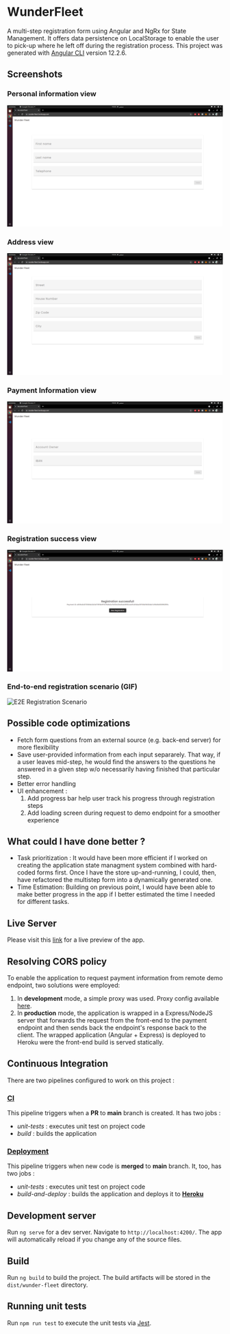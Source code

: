 # WunderFleet

A multi-step registration form using Angular and NgRx for State Management. It offers data persistence on LocalStorage to enable the user to pick-up where he left off during the registration process.
This project was generated with [Angular CLI](https://github.com/angular/angular-cli) version 12.2.6.

## Screenshots
### Personal information view
![Submit personal information](./screenshots/view_personal_information.png?raw=true "Submit personal information")



### Address view
![Submit address](./screenshots/view_address.png?raw=true "Submit address")



### Payment Information view
![Submit payment information](./screenshots/view_payment_information.png?raw=true "Submit payment information")



### Registration success view
![Registration succes](./screenshots/view_registration_success.png?raw=true "Registration succes")



### End-to-end registration scenario (GIF)
![E2E Registration Scenario](./screenshots/e2e_registration_scenario.gif?raw=true)


## Possible code optimizations
- Fetch form questions from an external source (e.g. back-end server) for more flexibility
- Save user-provided information from each input separarely. That way, if a user leaves mid-step, he would find the answers to the questions he answered in a given step w/o necessarily having finished that particular step.
- Better error handling
- UI enhancement :
    1. Add progress bar help user track his progress through registration steps
    2. Add loading screen during request to demo endpoint for a smoother experience 


## What could I have done better ?
- Task prioritization : It would have been more efficient if I worked on creating the application state managment system combined with hard-coded forms first. Once I have the store up-and-running, I could, then, have refactored the multistep form into a dynamically generated one.
- Time Estimation: Building on previous point, I would have been able to make better progress in the app if I better estimated the time I needed for different tasks.


## Live Server

Please visit this [link](https://wunder-fleet.herokuapp.com/) for a live preview of the app.

## Resolving CORS policy 
To enable the application to request payment information from remote demo endpoint, two solutions were employed:
1. In **development** mode, a simple proxy was used. Proxy config available [here](https://github.com/rayen-raffa/wunder-fleet/blob/main/src/proxy.conf.json).
2. In **production** mode, the application is wrapped in a Express/NodeJS server that forwards the request from the front-end to the payment endpoint and then sends back the endpoint's response back to the client. The wrapped application (Angular + Express) is deployed to Heroku were the front-end build is served statically.

## Continuous Integration

There are two pipelines configured to work on this project :
### [CI](https://github.com/rayen-raffa/wunder-fleet/blob/main/.github/workflows/main.yml)
This pipeline triggers when a **PR** to **main** branch is created. It has two jobs :
- *unit-tests* : executes unit test on project code
- *build* : builds the application
### [Deployment](https://github.com/rayen-raffa/wunder-fleet/blob/main/.github/workflows/deploy.yml)
This pipeline triggers when new code is **merged** to **main** branch. It, too, has two jobs :
- *unit-tests* : executes unit test on project code
- *build-and-deploy* : builds the application and deploys it to **[Heroku](https://wunder-fleet.herokuapp.com/)**

## Development server

Run `ng serve` for a dev server. Navigate to `http://localhost:4200/`. The app will automatically reload if you change any of the source files.

## Build

Run `ng build` to build the project. The build artifacts will be stored in the `dist/wunder-fleet` directory.

## Running unit tests

Run `npm run test` to execute the unit tests via [Jest](https://jestjs.io/).
